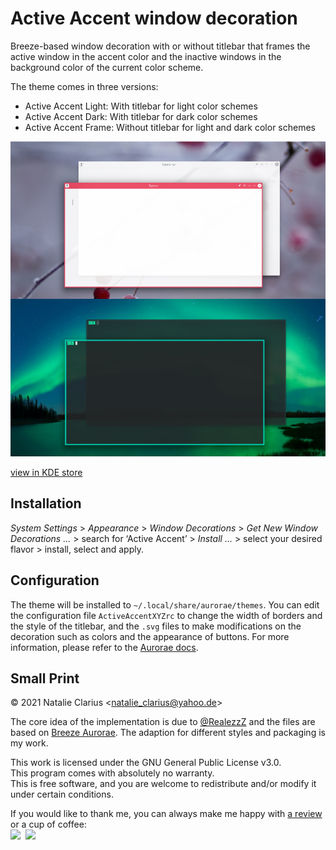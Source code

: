 # Active Accent window decoration

Breeze-based window decoration with or without titlebar that frames the active window in the accent color and the inactive windows in the background color of the current color scheme.

The theme comes in three versions:

- Active Accent Light: With titlebar for light color schemes
- Active Accent Dark: With titlebar for dark color schemes
- Active Accent Frame: Without titlebar for light and dark color schemes

![screenshot](img/screenshot.png)

[view in KDE store](https://store.kde.org/p/1678088)

## Installation

*System Settings* > *Appearance* > *Window Decorations* > *Get New Window Decorations …* > search for ‘Active Accent’ > *Install …* > select your desired flavor > install, select and apply.



## Configuration

The theme will be installed to `~/.local/share/aurorae/themes`. You can edit the configuration file `ActiveAccentXYZrc` to change the width of borders and the style of the titlebar, and the `.svg` files to make modifications on the decoration such as colors and the appearance of buttons. For more information, please refer to the [Aurorae docs](https://techbase.kde.org/User:Mgraesslin/Aurorae).



## Small Print

© 2021 Natalie Clarius \<natalie_clarius@yahoo.de\>

The core idea of the implementation is due to [@RealezzZ](https://www.reddit.com/r/kde/comments/ri4zko/comment/howapa9/?utm_source=share&utm_medium=web2x&context=3) and the files are based on [Breeze Aurorae](https://store.kde.org/p/1461072/). The adaption for different styles and packaging is my work.

This work is licensed under the GNU General Public License v3.0.  
This program comes with absolutely no warranty.  
This is free software, and you are welcome to redistribute and/or modify it under certain conditions.  

If you would like to thank me, you can always make me happy with [a review](https://store.kde.org/p/1678088) or a cup of coffee:  
<a href="https://www.paypal.com/donate/?hosted_button_id=7LUUJD83BWRM4"><img src="https://www.paypalobjects.com/en_US/DK/i/btn/btn_donateCC_LG.gif" height="35"/></a>&nbsp;&nbsp;<a href="https://www.buymeacoffee.com/nclarius"><img src="https://cdn.buymeacoffee.com/buttons/v2/default-yellow.png" height="35"/></a>


